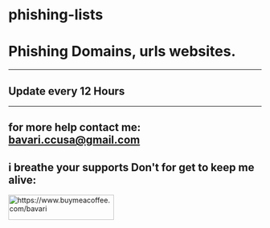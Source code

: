# phishing-lists
# Phishing Domains, urls websites.
_____________
## Update every 12 Hours
_____________
## for more help contact me: bavari.ccusa@gmail.com

## i breathe your supports Don't for get to keep me alive:
<p><a href="https://www.buymeacoffee.com/https://www.buymeacoffee.com/bavari"> <img align="left" src="https://cdn.buymeacoffee.com/buttons/v2/default-yellow.png" height="50" width="210" alt="https://www.buymeacoffee.com/bavari" /></a></p><br><br>
